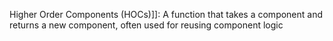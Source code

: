 Higher Order Components (HOCs)]]: A function that takes a component and returns a new component, often used for reusing component logic